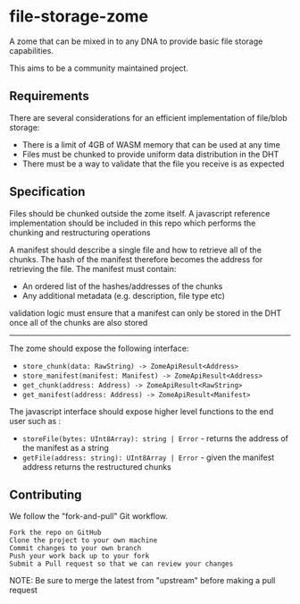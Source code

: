 # file-storage-zome
A zome that can be mixed in to any DNA to provide basic file storage capabilities. 

This aims to be a community maintained project.

## Requirements

There are several considerations for an efficient implementation of file/blob storage:
- There is a limit of 4GB of WASM memory that can be used at any time
- Files must be chunked to provide uniform data distribution in the DHT
- There must be a way to validate that the file you receive is as expected

## Specification

Files should be chunked outside the zome itself. A javascript reference implementation should be included in this repo which performs the chunking and restructuring operations

A manifest should describe a single file and how to retrieve all of the chunks. The hash of the manifest therefore becomes the address for retrieving the file.
The manifest must contain:

- An ordered list of the hashes/addresses of the chunks
- Any additional metadata (e.g. description, file type etc)

validation logic must ensure that a manifest can only be stored in the DHT once all of the chunks are also stored

---

The zome should expose the following interface:

- `store_chunk(data: RawString) -> ZomeApiResult<Address>`
- `store_manifest(manifest: Manifest) -> ZomeApiResult<Address>`
- `get_chunk(address: Address) -> ZomeApiResult<RawString>`
- `get_manifest(address: Address) -> ZomeApiResult<Manifest>`

The javascript interface should expose higher level functions to the end user such as :

- `storeFile(bytes: UInt8Array): string | Error` - returns the address of the manifest as a string
- `getFile(address: string): UInt8Array | Error` - given the manifest address returns the restructured chunks

## Contributing

We follow the "fork-and-pull" Git workflow.

    Fork the repo on GitHub
    Clone the project to your own machine
    Commit changes to your own branch
    Push your work back up to your fork
    Submit a Pull request so that we can review your changes

NOTE: Be sure to merge the latest from "upstream" before making a pull request
